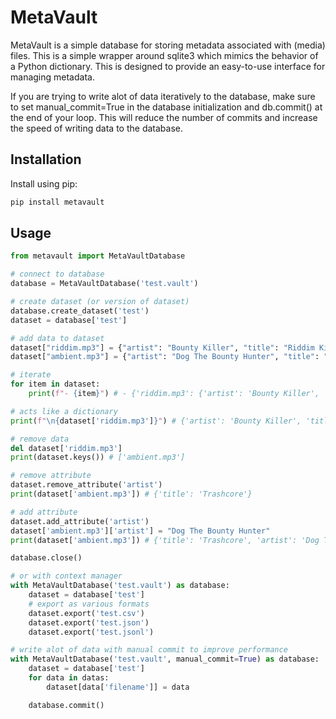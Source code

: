 # MetaVault

MetaVault is a simple database for storing metadata associated with (media) files. This is a simple wrapper around sqlite3 which mimics the behavior of a Python dictionary. This is designed to provide an easy-to-use interface for managing metadata.

If you are trying to write alot of data iteratively to the database, make sure to set manual_commit=True in the database initialization and db.commit() at the end of your loop. This will reduce the number of commits and increase the speed of writing data to the database.

## Installation

Install using pip:

```bash
pip install metavault
```

## Usage

```python
from metavault import MetaVaultDatabase

# connect to database
database = MetaVaultDatabase('test.vault')

# create dataset (or version of dataset)
database.create_dataset('test')
dataset = database['test']

# add data to dataset
dataset["riddim.mp3"] = {"artist": "Bounty Killer", "title": "Riddim Killa"}
dataset["ambient.mp3"] = {"artist": "Dog The Bounty Hunter", "title": "Trashcore"}

# iterate
for item in dataset:
    print(f"- {item}") # - {'riddim.mp3': {'artist': 'Bounty Killer', 'title': 'Riddim Killa'}}

# acts like a dictionary
print(f"\n{dataset['riddim.mp3']}") # {'artist': 'Bounty Killer', 'title': 'Riddim Killa'}

# remove data
del dataset['riddim.mp3']
print(dataset.keys()) # ['ambient.mp3']

# remove attribute
dataset.remove_attribute('artist')
print(dataset['ambient.mp3']) # {'title': 'Trashcore'}

# add attribute
dataset.add_attribute('artist')
dataset['ambient.mp3']['artist'] = "Dog The Bounty Hunter"
print(dataset['ambient.mp3']) # {'title': 'Trashcore', 'artist': 'Dog The Bounty Hunter'}

database.close()

# or with context manager
with MetaVaultDatabase('test.vault') as database:
    dataset = database['test']
    # export as various formats
    dataset.export('test.csv')
    dataset.export('test.json')
    dataset.export('test.jsonl')

# write alot of data with manual commit to improve performance
with MetaVaultDatabase('test.vault', manual_commit=True) as database:
    dataset = database['test']
    for data in datas:
        dataset[data['filename']] = data

    database.commit()

```
